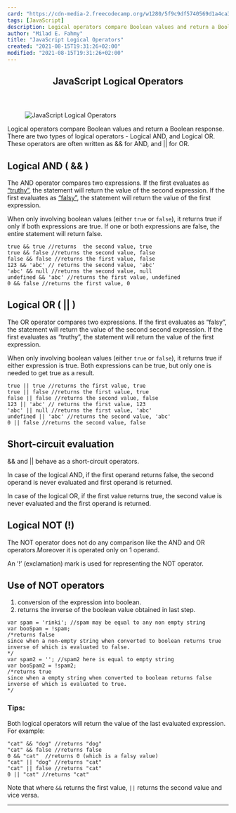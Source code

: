 ```yaml
---
card: "https://cdn-media-2.freecodecamp.org/w1280/5f9c9df5740569d1a4ca3a9c.jpg"
tags: [JavaScript]
description: Logical operators compare Boolean values and return a Boolean
author: "Milad E. Fahmy"
title: "JavaScript Logical Operators"
created: "2021-08-15T19:31:26+02:00"
modified: "2021-08-15T19:31:26+02:00"
---
```

<div class="site-wrapper">
<main id="site-main" class="site-main outer">
<div class="inner">
<article class="post-full post tag-javascript tag-toothbrush ">
<header class="post-full-header">
<h1 class="post-full-title">JavaScript Logical Operators</h1>
</header>
<figure class="post-full-image">
<picture>
<source media="(max-width: 700px)" sizes="1px" srcset="data:image/gif;base64,R0lGODlhAQABAIAAAAAAAP///yH5BAEAAAAALAAAAAABAAEAAAIBRAA7 1w">
<source media="(min-width: 701px)" sizes="(max-width: 800px) 400px,
(max-width: 1170px) 700px,
1400px" srcset="https://cdn-media-2.freecodecamp.org/w1280/5f9c9df5740569d1a4ca3a9c.jpg 300w,
https://cdn-media-2.freecodecamp.org/w1280/5f9c9df5740569d1a4ca3a9c.jpg 600w,
https://cdn-media-2.freecodecamp.org/w1280/5f9c9df5740569d1a4ca3a9c.jpg 1000w,
https://cdn-media-2.freecodecamp.org/w1280/5f9c9df5740569d1a4ca3a9c.jpg 2000w">
<img onerror="this.style.display='none'" src="https://cdn-media-2.freecodecamp.org/w1280/5f9c9df5740569d1a4ca3a9c.jpg" alt="JavaScript Logical Operators">
</picture>
</figure>
<section class="post-full-content">
<div class="post-content medium-migrated-article">
<p>Logical operators compare Boolean values and return a Boolean response. There are two types of logical operators - Logical AND, and Logical OR. These operators are often written as &amp;&amp; for AND, and || for OR.</p>
<h2 id="logical-and-">Logical AND ( &amp;&amp; )</h2>
<p>The AND operator compares two expressions. If the first evaluates as <a href="https://developer.mozilla.org/en-US/docs/Glossary/Truthy">“truthy”</a>, the statement will return the value of the second expression. If the first evaluates as <a href="https://developer.mozilla.org/en-US/docs/Glossary/Falsy">“falsy”</a>, the statement will return the value of the first expression.</p>
<p>When only involving boolean values (either <code>true</code> or <code>false</code>), it returns true if only if both expressions are true. If one or both expressions are false, the entire statement will return false.</p><pre><code class="language-js">true &amp;&amp; true //returns  the second value, true
true &amp;&amp; false //returns the second value, false
false &amp;&amp; false //returns the first value, false
123 &amp;&amp; 'abc' // returns the second value, 'abc'
'abc' &amp;&amp; null //returns the second value, null
undefined &amp;&amp; 'abc' //returns the first value, undefined
0 &amp;&amp; false //returns the first value, 0</code></pre>
<h2 id="logical-or-">Logical OR ( || )</h2>
<p>The OR operator compares two expressions. If the first evaluates as “falsy”, the statement will return the value of the second second expression. If the first evaluates as “truthy”, the statement will return the value of the first expression.</p>
<p>When only involving boolean values (either <code>true</code> or <code>false</code>), it returns true if either expression is true. Both expressions can be true, but only one is needed to get true as a result.</p><pre><code class="language-js">true || true //returns the first value, true
true || false //returns the first value, true
false || false //returns the second value, false
123 || 'abc' // returns the first value, 123
'abc' || null //returns the first value, 'abc'
undefined || 'abc' //returns the second value, 'abc'
0 || false //returns the second value, false</code></pre>
<h2 id="short-circuit-evaluation">Short-circuit evaluation</h2>
<p>&amp;&amp; and || behave as a short-circuit operators.</p>
<p>In case of the logical AND, if the first operand returns false, the second operand is never evaluated and first operand is returned.</p>
<p>In case of the logical OR, if the first value returns true, the second value is never evaluated and the first operand is returned.</p>
<h2 id="logical-not-">Logical NOT (!)</h2>
<p>The NOT operator does not do any comparison like the AND and OR operators.Moreover it is operated only on 1 operand.</p>
<p>An ’!’ (exclamation) mark is used for representing the NOT operator.</p>
<h2 id="use-of-not-operators">Use of NOT operators</h2>
<ol>
<li>conversion of the expression into boolean.</li>
<li>returns the inverse of the boolean value obtained in last step.</li>
</ol><pre><code class="language-js">var spam = 'rinki'; //spam may be equal to any non empty string
var booSpam = !spam;
/*returns false
since when a non-empty string when converted to boolean returns true
inverse of which is evaluated to false.
*/
var spam2 = ''; //spam2 here is equal to empty string
var booSpam2 = !spam2;
/*returns true
since when a empty string when converted to boolean returns false
inverse of which is evaluated to true.
*/</code></pre>
<h3 id="tips-">Tips:</h3>
<p>Both logical operators will return the value of the last evaluated expression. For example:</p><pre><code class="language-js">"cat" &amp;&amp; "dog" //returns "dog"
"cat" &amp;&amp; false //returns false
0 &amp;&amp; "cat"  //returns 0 (which is a falsy value)
"cat" || "dog" //returns "cat"
"cat" || false //returns "cat"
0 || "cat" //returns "cat"</code></pre>
<p>Note that where <code>&amp;&amp;</code> returns the first value, <code>||</code> returns the second value and vice versa.</p>
</div>
<hr>
</section>
</article>
</div>
</main>
</div>
<!-- Google Tag Manager (noscript) -->
<!-- End Google Tag Manager (noscript) -->
